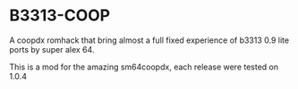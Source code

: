 # B3313-COOP
A coopdx romhack that bring almost a full fixed experience of b3313 0.9 lite ports by super alex 64.

This is a mod for the amazing sm64coopdx, each release were tested on 1.0.4

